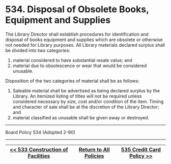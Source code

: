 # 534. Disposal of Obsolete Books, Equipment and Supplies

The Library Director shall establish procedures for identification and disposal of books equipment and supplies which are obsolete or otherwise not needed for Library purposes. All Library materials declared surplus shall be divided into two categories:

1. material considered to have substantial resale value; and
2. material due to obsolescence or wear that would be considered unusable.

Disposition of the two categories of material shall be as follows:

1. Saleable material shall be advertised as being declared surplus by the Library. An itemized listing of titles will not be required unless considered necessary by size, cost and/or condition of the item. Timing and character of sale shall be at the discretion of the Library Director; and
2. material classified as unusable shall be given away or destroyed.

---

Board Policy 534 (Adopted 2-90)

---
[<< 533 Construction of Facilities](/policies/500-administration-support/533.md) | [Return to All Policies](/policies/) | [535 Credit Card Policy >>](/policies/500-administration-support/535.md)
--- | --- | ---
